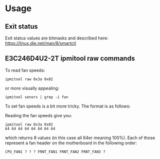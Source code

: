 # Usage


## Exit status

Exit status values are bitmasks and described here: https://linux.die.net/man/8/smartctl

## E3C246D4U2-2T ipmitool raw commands

To read fan speeds:
```shell
ipmitool raw 0x3a 0x02
```

or more visually appealing:

```shell
ipmitool senors | grep -i fan
```

To set fan speeds is a bit more tricky. The format is as follows:

Reading the fan speeds give you:
```
ipmitool raw 0x3a 0x02
64 64 64 64 64 64 64 64
```

which returns 8 values (in this case all 64er meaning 100%). Each of those represent a fan header on the motherboard in
the following order:

```text
CPU_FAN1 ? ? ? FRNT_FAN1 FRNT_FAN2 FRNT_FAN3 ?
```